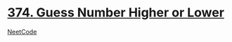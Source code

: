 # [374. Guess Number Higher or Lower](https://leetcode.com/problems/guess-number-higher-or-lower/)

[NeetCode](https://www.youtube.com/watch?v=xW4QsTtaCa4)